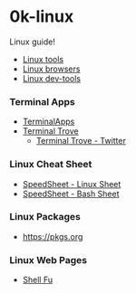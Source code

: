 # 0k-linux

Linux guide!

<!-- TOC -->

- [Linux tools](https://github.com/lbrealdev/0k-linux/tree/main/tools)
- [Linux browsers](https://github.com/lbrealdev/0k-linux/tree/main/browsers)
- [Linux dev-tools](https://github.com/lbrealdev/0k-linux/tree/main/dev-tools)

### Terminal Apps

- [TerminalApps](https://terminal-apps.dev/)
- [Terminal Trove](https://terminaltrove.com/)
    - [Terminal Trove - Twitter](https://x.com/terminaltrove)

### Linux Cheat Sheet

- [SpeedSheet - Linux Sheet](https://speedsheet.io/s/linux)
- [SpeedSheet - Bash Sheet](https://speedsheet.io/s/bash)

### Linux Packages

- https://pkgs.org

### Linux Web Pages

- [Shell Fu](https://www.shell-fu.org/)
